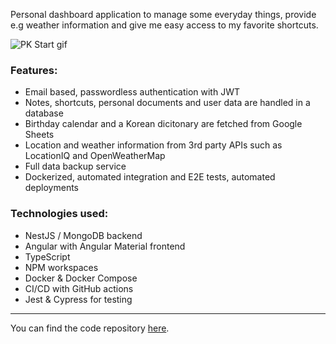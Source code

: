 Personal dashboard application to manage some everyday things, provide e.g weather information and give me easy access to my favorite shortcuts.

![PK Start gif](https://stuff.p-kin.com/screentogif/pkstart.gif)

### Features:
* Email based, passwordless authentication with JWT
* Notes, shortcuts, personal documents and user data are handled in a database
* Birthday calendar and a Korean dicitonary are fetched from Google Sheets
* Location and weather information from 3rd party APIs such as LocationIQ and OpenWeatherMap
* Full data backup service
* Dockerized, automated integration and E2E tests, automated deployments

### Technologies used:
* NestJS / MongoDB backend
* Angular with Angular Material frontend
* TypeScript
* NPM workspaces
* Docker & Docker Compose
* CI/CD with GitHub actions
* Jest & Cypress for testing

--- 
You can find the code repository [here](https://github.com/KinPeter/Old-Code/tree/master/PKStart-v3).
